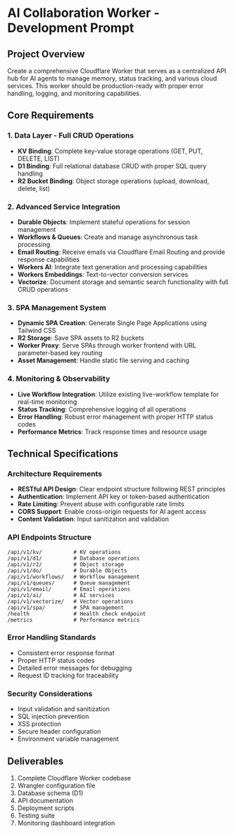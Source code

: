 # AI Collaboration Worker - Development Prompt

## Project Overview
Create a comprehensive Cloudflare Worker that serves as a centralized API hub for AI agents to manage memory, status tracking, and various cloud services. This worker should be production-ready with proper error handling, logging, and monitoring capabilities.

## Core Requirements

### 1. Data Layer - Full CRUD Operations
- **KV Binding**: Complete key-value storage operations (GET, PUT, DELETE, LIST)
- **D1 Binding**: Full relational database CRUD with proper SQL query handling
- **R2 Bucket Binding**: Object storage operations (upload, download, delete, list)

### 2. Advanced Service Integration
- **Durable Objects**: Implement stateful operations for session management
- **Workflows & Queues**: Create and manage asynchronous task processing
- **Email Routing**: Receive emails via Cloudflare Email Routing and provide response capabilities
- **Workers AI**: Integrate text generation and processing capabilities
- **Workers Embeddings**: Text-to-vector conversion services
- **Vectorize**: Document storage and semantic search functionality with full CRUD operations

### 3. SPA Management System
- **Dynamic SPA Creation**: Generate Single Page Applications using Tailwind CSS
- **R2 Storage**: Save SPA assets to R2 buckets
- **Worker Proxy**: Serve SPAs through worker frontend with URL parameter-based key routing
- **Asset Management**: Handle static file serving and caching

### 4. Monitoring & Observability
- **Live Workflow Integration**: Utilize existing live-workflow template for real-time monitoring
- **Status Tracking**: Comprehensive logging of all operations
- **Error Handling**: Robust error management with proper HTTP status codes
- **Performance Metrics**: Track response times and resource usage

## Technical Specifications

### Architecture Requirements
- **RESTful API Design**: Clear endpoint structure following REST principles
- **Authentication**: Implement API key or token-based authentication
- **Rate Limiting**: Prevent abuse with configurable rate limits
- **CORS Support**: Enable cross-origin requests for AI agent access
- **Content Validation**: Input sanitization and validation

### API Endpoints Structure
```
/api/v1/kv/          # KV operations
/api/v1/d1/          # Database operations
/api/v1/r2/          # Object storage
/api/v1/do/          # Durable Objects
/api/v1/workflows/   # Workflow management
/api/v1/queues/      # Queue management
/api/v1/email/       # Email operations
/api/v1/ai/          # AI services
/api/v1/vectorize/   # Vector operations
/api/v1/spa/         # SPA management
/health              # Health check endpoint
/metrics             # Performance metrics
```

### Error Handling Standards
- Consistent error response format
- Proper HTTP status codes
- Detailed error messages for debugging
- Request ID tracking for traceability

### Security Considerations
- Input validation and sanitization
- SQL injection prevention
- XSS protection
- Secure header configuration
- Environment variable management

## Deliverables
1. Complete Cloudflare Worker codebase
2. Wrangler configuration file
3. Database schema (D1)
4. API documentation
5. Deployment scripts
6. Testing suite
7. Monitoring dashboard integration
